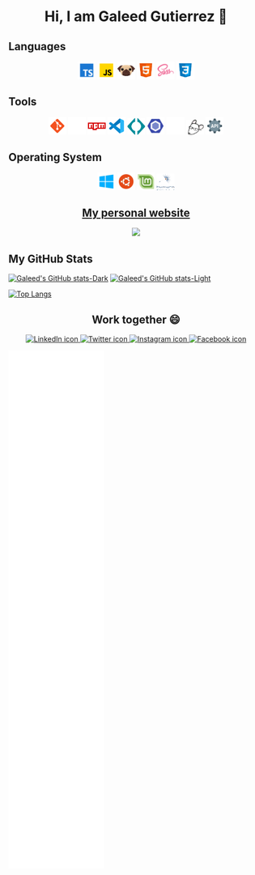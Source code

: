 <!-- markdownlint-disable MD013 MD033 MD045 MD010 -->

<h1 align="center"> Hi, I am Galeed Gutierrez 👋 </h1>

## Languages

<div align="center">
		<code><img width="35px" src="./assets/languages/ts-icon.webp"></code>
		<code><img width="35px" src="./assets/languages/JavaScript-icon.webp"></code>
		<code><img width="35px" src="./assets/languages/pugjs-icon.webp"></code>
		<code><img width="35px" src="./assets/languages/html-icon.webp"></code>
		<code><img width="35px" src="./assets/languages/sass-icon.webp"></code>
		<code><img width="35px" src="./assets/languages/css-icon.webp"></code>
</div>

## Tools

<div align="center">
		<code><img width="35px" src="./assets/distributed-version-control/git-icon.webp"></code>
		<code><img width="35px" src="./assets/tools/github-white-icon.webp"></code>
		<code><img width="35px" src="./assets/package-manager/npm-icon.webp"></code>
		<code><img width="35px" src="./assets/tools/vscode-icon.webp"></code>
		<code><img width="35px" src="./assets/tools/codestram-icon.webp"></code>
		<code><img width="35px" src="./assets/tools/eslint-icon.webp"></code>
		<code><img width="35px" src="./assets/tools/stylelint-white-icon.svg"></code>
		<code><img width="35px" src="./assets/tools/editorconfig-icon.webp"></code>
		<code><img width="35px" src="./assets/languages/api-rest-icon.webp"></code>
</div>

## Operating System

<div align="center">
		<code><img width="35px" src="./assets/operating-system/windows-10-icon.webp"></code>
		<code><img width="35px" src="./assets/operating-system/ubuntu-icon.webp"></code>
		<code><img width="35px" src="./assets/operating-system/linux-mint-icon.webp"></code>
		<code><img width="35px" src="./assets/operating-system/huayra-linux-icon.webp"></code>
</div>

<h2 align="center"><a href="https://galeedgutierrez.com/">My personal website</a></h2>
<div align="center">
		<img src="./assets/personal-website/website.gif" with="800px">
</div>

## My GitHub Stats

[![Galeed's GitHub stats-Dark](https://github-readme-stats.vercel.app/api?username=galeedgutierrez&show_icons=true&theme=dark#gh-dark-mode-only)](https://github.com/galeedgutierrez/github-readme-stats#gh-dark-mode-only)
[![Galeed's GitHub stats-Light](https://github-readme-stats.vercel.app/api?username=galeedgutierrez&show_icons=true&theme=default#gh-light-mode-only)](https://github.com/galeedgutierrez/github-readme-stats#gh-light-mode-only)

[![Top Langs](https://github-readme-stats.vercel.app/api/top-langs/?username=galeedgutierrez&langs_count=6&hide=less,stylus,php,java,c++&layout=compact)](https://github.com/galeedgutierrez/github-readme-stats)

<h2 align="center"> Work together 😄 </h2>

<div align="center">
		<a href="https://www.linkedin.com/in/galeedgutierrez/">
				<img src="https://img.shields.io/badge/LinkedIn-0077B5?style=for-the-badge&logo=linkedin&logoColor=white" alt="LinkedIn icon">
		</a>
		<a href="https://twitter.com/GutierrezGaleed">
				<img src="https://img.shields.io/badge/Twitter-1DA1F2?style=for-the-badge&logo=twitter&logoColor=white" alt="Twitter icon">
		</a>
		<a href="https://www.instagram.com/galeedgutierrez/">
				<img src="https://img.shields.io/badge/Instagram-E4405F?style=for-the-badge&logo=instagram&logoColor=white" alt="Instagram icon">
		</a>
		<a href="https://www.facebook.com/GaleedGutierrez">
				<img src="https://img.shields.io/badge/Facebook-1877F2?style=for-the-badge&logo=facebook&logoColor=white" alt="Facebook icon">
		</a>
</div>

![Metrics](/github-metrics.svg)
